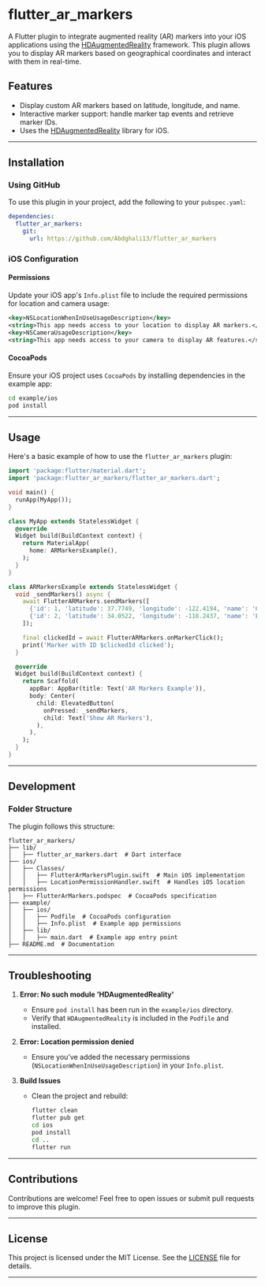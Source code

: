 
# flutter_ar_markers

A Flutter plugin to integrate augmented reality (AR) markers into your iOS applications using the [HDAugmentedReality](https://github.com/DanijelHuis/HDAugmentedReality) framework. This plugin allows you to display AR markers based on geographical coordinates and interact with them in real-time.

## Features

- Display custom AR markers based on latitude, longitude, and name.
- Interactive marker support: handle marker tap events and retrieve marker IDs.
- Uses the [HDAugmentedReality](https://github.com/DanijelHuis/HDAugmentedReality) library for iOS.

---

## Installation

### Using GitHub
To use this plugin in your project, add the following to your `pubspec.yaml`:

```yaml
dependencies:
  flutter_ar_markers:
    git:
      url: https://github.com/Abdghali13/flutter_ar_markers
```

### iOS Configuration

#### Permissions
Update your iOS app's `Info.plist` file to include the required permissions for location and camera usage:

```xml
<key>NSLocationWhenInUseUsageDescription</key>
<string>This app needs access to your location to display AR markers.</string>
<key>NSCameraUsageDescription</key>
<string>This app needs access to your camera to display AR features.</string>
```

#### CocoaPods
Ensure your iOS project uses `CocoaPods` by installing dependencies in the example app:

```bash
cd example/ios
pod install
```

---

## Usage

Here's a basic example of how to use the `flutter_ar_markers` plugin:

```dart
import 'package:flutter/material.dart';
import 'package:flutter_ar_markers/flutter_ar_markers.dart';

void main() {
  runApp(MyApp());
}

class MyApp extends StatelessWidget {
  @override
  Widget build(BuildContext context) {
    return MaterialApp(
      home: ARMarkersExample(),
    );
  }
}

class ARMarkersExample extends StatelessWidget {
  void _sendMarkers() async {
    await FlutterARMarkers.sendMarkers([
      {'id': 1, 'latitude': 37.7749, 'longitude': -122.4194, 'name': 'Golden Gate Bridge'},
      {'id': 2, 'latitude': 34.0522, 'longitude': -118.2437, 'name': 'Los Angeles'},
    ]);

    final clickedId = await FlutterARMarkers.onMarkerClick();
    print('Marker with ID $clickedId clicked');
  }

  @override
  Widget build(BuildContext context) {
    return Scaffold(
      appBar: AppBar(title: Text('AR Markers Example')),
      body: Center(
        child: ElevatedButton(
          onPressed: _sendMarkers,
          child: Text('Show AR Markers'),
        ),
      ),
    );
  }
}
```

---

## Development

### Folder Structure
The plugin follows this structure:

```
flutter_ar_markers/
├── lib/
│   ├── flutter_ar_markers.dart  # Dart interface
├── ios/
│   ├── Classes/
│   │   ├── FlutterArMarkersPlugin.swift  # Main iOS implementation
│   │   ├── LocationPermissionHandler.swift  # Handles iOS location permissions
│   ├── FlutterArMarkers.podspec  # CocoaPods specification
├── example/
│   ├── ios/
│   │   ├── Podfile  # CocoaPods configuration
│   │   ├── Info.plist  # Example app permissions
│   ├── lib/
│   │   ├── main.dart  # Example app entry point
├── README.md  # Documentation
```

---

## Troubleshooting

1. **Error: No such module 'HDAugmentedReality'**
   - Ensure `pod install` has been run in the `example/ios` directory.
   - Verify that `HDAugmentedReality` is included in the `Podfile` and installed.

2. **Error: Location permission denied**
   - Ensure you’ve added the necessary permissions (`NSLocationWhenInUseUsageDescription`) in your `Info.plist`.

3. **Build Issues**
   - Clean the project and rebuild:
     ```bash
     flutter clean
     flutter pub get
     cd ios
     pod install
     cd ..
     flutter run
     ```

---

## Contributions

Contributions are welcome! Feel free to open issues or submit pull requests to improve this plugin.

---

## License

This project is licensed under the MIT License. See the [LICENSE](LICENSE) file for details.

---


